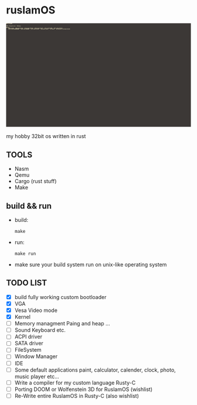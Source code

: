 # ruslamOS
![logo](image/exception.png)

my hobby 32bit os written in rust

## TOOLS

* Nasm
* Qemu
* Cargo (rust stuff)
* Make


## build && run

* build:

  ```
  make
  ```

* run:

  ```
  make run
  ```
 
* make sure your build system run on unix-like operating system


## TODO LIST

- [x] build fully working custom bootloader 
- [x] VGA
- [x] Vesa Video mode
- [x] Kernel
- [ ] Memory managment Paing and heap ...
- [ ] Sound Keyboard etc.
- [ ] ACPI driver 
- [ ] SATA driver
- [ ] FileSystem
- [ ] Window Manager
- [ ] IDE 
- [ ] Some default applications paint, calculator, calender, clock, photo, music player etc...
- [ ] Write a compiler for my custom language Rusty-C
- [ ] Porting DOOM or Wolfenstein 3D for RuslamOS (wishlist)
- [ ] Re-Write entire RuslamOS in Rusty-C (also wishlist)
